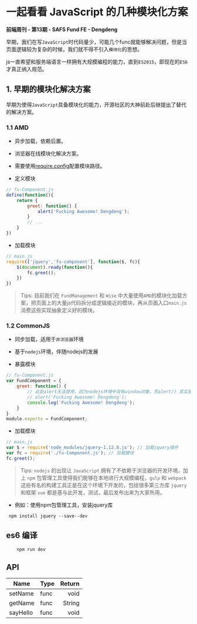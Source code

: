 # 一起看看 JavaScript 的几种模块化方案

**前端周刊 - 第13期 - SAFS Fund FE - Dengdeng**

早期，我们在写`JavaScript`时代码量少，可能几个func就能够解决问题，但是当页面逻辑较为复杂的时候，我们就不得不引入`模块化`的思想。

js一直希望和服务端语言一样拥有大规模编程的能力，直到`ES2015`，即现在的`ES6`才真正纳入规范。

## 1. 早期的模块化解决方案

早期为使得`JavaScript`具备模块化的能力，开源社区的大神前赴后继提出了替代的解决方案。

### 1.1 AMD

- 异步加载，依赖后置。

- 浏览器在线模块化解决方案。

- 需要使用[require.config](http://requirejs.org/docs/api.html#config)配置模块路径。

- 定义模块

``` js
// fu-Component.js
define(function(){ 
    return {
        greet: function() { 
            alert('Fucking Awesome! Dengdeng');
        }
        // ...
    }
})
```

- 加载模块

``` js
// main.js
require(['jquery','fu-component'], function($, fc){ 
    $(document).ready(function(){ 
        fc.greet();
    })
})

```

> Tips: 目前我们在 `FundManagement` 和 `Wise` 中大量使用`AMD`的模块化加载方案，把页面上的大量js代码拆分成逻辑接近的模块，再从页面入口`main.js`消费这些实现抽象定义好的模块。

### 1.2 CommonJS

- 同步加载，适用于`非浏览器`环境

- 基于`nodejs`环境，伴随nodejs的发展

- 暴露模块

``` js
// fu-Component.js
var FundComponent = {
    greet: function() {
        // 此处alert无法使用，因为nodejs环境中没有window对象，而alert() 其实是 window.alert()
        // alert('Fucking Awesome! Dengdeng');
        console.log('Fucking Awesome! Dengdeng');
    }
}
module.exports = FundComponent; 
```

- 加载模块

``` js
// main.js
var $ = require('node_modules/jquery-1.12.0.js'); // 加载jquery插件
var fc = require('./fu-Component.js'); // 加载模块
fc.greet();

```

> Tips: `nodejs` 的出现让 `JavaScript` 拥有了不依赖于浏览器的开发环境，加上 `npm` 包管理工具使得我们能够在本地进行大规模编程，`gulp` 和 `webpack` 这些有名的构建工具正是在这个环境下开发的，包括很多第三方库 `jquery` 和框架 `vue` 都是基与此开发，测试，最后发布出来为大家所用。

- 例如：使用npm包管理工具，安装jquery库

``` npm
 npm install jquery --save--dev
```

## es6 编译

``` npm
    npm run dev
```

## API

Name | Type | Return |
---- | ---- | ----: |
setName | func | void |
getName | func | String |
sayHello | func | void |